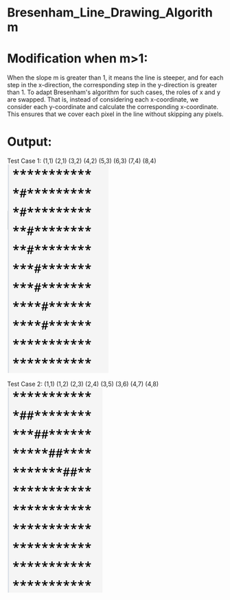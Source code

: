 # Bresenham_Line_Drawing_Algorithm

# Modification when m>1:
When the slope m is greater than 1, it means the line is steeper, and for each step in the x-direction, the corresponding step in the y-direction is greater than 1. To adapt Bresenham's algorithm for such cases, the roles of x and y are swapped. That is, instead of considering each x-coordinate, we consider each y-coordinate and calculate the corresponding x-coordinate. This ensures that we cover each pixel in the line without skipping any pixels.


# Output:
Test Case 1:
(1,1)
(2,1)
(3,2)
(4,2)
(5,3)
(6,3)
(7,4)
(8,4)
![Case 1 Output](case1.png)

Test Case 2:
(1,1)
(1,2)
(2,3)
(2,4)
(3,5)
(3,6)
(4,7)
(4,8)
![Case 2 Output](case2.png)
